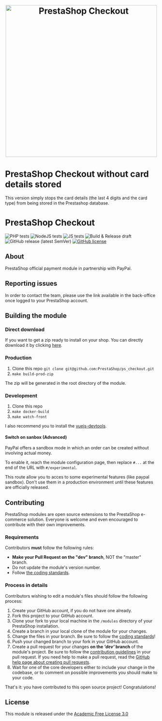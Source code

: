 <h1 align="center"><img src="/views/img/prestashop_brand.png" alt="PrestaShop Checkout" width="500"></h1>

# PrestaShop Checkout without card details stored
This version simply stops the card details (the last 4 digits and the card type) from being stored in the Prestashop database.


# PrestaShop Checkout

![PHP tests](https://github.com/PrestaShopCorp/ps_checkout/workflows/PHP%20tests/badge.svg)
![NodeJS tests](https://github.com/PrestaShopCorp/ps_checkout/workflows/NodeJS%20tests/badge.svg)
![JS tests](https://github.com/PrestaShopCorp/ps_checkout/workflows/JS%20tests/badge.svg)
![Build & Release draft](https://github.com/PrestaShopCorp/ps_checkout/workflows/Build%20&%20Release%20draft/badge.svg)
![GitHub release (latest SemVer)](https://img.shields.io/github/v/release/prestashopcorp/ps_checkout)
[![GitHub license](https://img.shields.io/github/license/PrestaShopCorp/ps_checkout)](https://github.com/PrestaShopCorp/ps_checkout/LICENSE.md)

## About

PrestaShop official payment module in partnership with PayPal.

## Reporting issues

In order to contact the team, please use the link available in the
back-office once logged to your PrestaShop account.

## Building the module

### Direct download

If you want to get a zip ready to install on your shop. You can directly download it by clicking [here][direct-download].

### Production

1. Clone this repo `git clone git@github.com:PrestaShop/ps_checkout.git`
2. `make build-prod-zip`

The zip will be generated in the root directory of the module.

### Development

1. Clone this repo
2. `make docker-build`
3. `make watch-front`

I also recommend you to install the [vuejs-devtools][vuejs-devtools].

#### Switch on sanbox (Advanced)

PayPal offers a sandbox mode in which an order can be created without
involving actual money.

To enable it, reach the module configuration page, then replace `#...` at the end of the URL with `#/experimental`.

This route allow you to acces to some experimental features (like paypal sandbox). Don't use them in a production environment until these features are officially released.

## Contributing

PrestaShop modules are open source extensions to the PrestaShop e-commerce solution. Everyone is welcome and even encouraged to contribute with their own improvements.

### Requirements

Contributors **must** follow the following rules:

* **Make your Pull Request on the "dev" branch**, NOT the "master" branch.
* Do not update the module's version number.
* Follow [the coding standards][1].

### Process in details

Contributors wishing to edit a module's files should follow the following process:

1. Create your GitHub account, if you do not have one already.
2. Fork this project to your GitHub account.
3. Clone your fork to your local machine in the ```/modules``` directory of your PrestaShop installation.
4. Create a branch in your local clone of the module for your changes.
5. Change the files in your branch. Be sure to follow the [coding standards][1]!
6. Push your changed branch to your fork in your GitHub account.
7. Create a pull request for your changes **on the _'dev'_ branch** of the module's project. Be sure to follow the [contribution guidelines][2] in your pull request. If you need help to make a pull request, read the [GitHub help page about creating pull requests][3].
8. Wait for one of the core developers either to include your change in the codebase, or to comment on possible improvements you should make to your code.

That's it: you have contributed to this open source project! Congratulations!

## License

This module is released under the [Academic Free License 3.0][AFL-3.0]

[vuejs]: https://vuejs.org/
[vuejs-devtools]: https://github.com/vuejs/vue-devtools
[direct-download]: https://github.com/PrestaShop/ps_checkout/releases/latest/download/ps_checkout.zip
[1]: https://devdocs.prestashop.com/1.7/development/coding-standards/
[2]: https://devdocs.prestashop.com/1.7/contribute/contribution-guidelines/
[3]: https://help.github.com/articles/using-pull-requests
[AFL-3.0]: https://opensource.org/licenses/AFL-3.0

